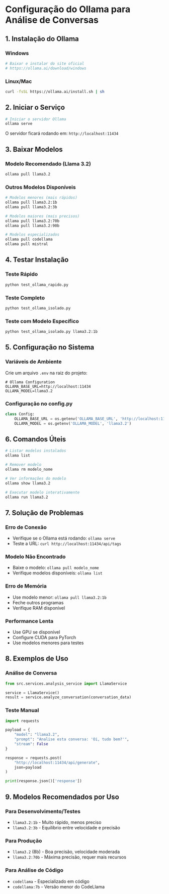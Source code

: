 # Configuração do Ollama para Análise de Conversas

## 1. Instalação do Ollama

### Windows
```bash
# Baixar e instalar do site oficial
# https://ollama.ai/download/windows
```

### Linux/Mac
```bash
curl -fsSL https://ollama.ai/install.sh | sh
```

## 2. Iniciar o Serviço

```bash
# Iniciar o servidor Ollama
ollama serve
```

O servidor ficará rodando em: `http://localhost:11434`

## 3. Baixar Modelos

### Modelo Recomendado (Llama 3.2)
```bash
ollama pull llama3.2
```

### Outros Modelos Disponíveis
```bash
# Modelos menores (mais rápidos)
ollama pull llama3.2:1b
ollama pull llama3.2:3b

# Modelos maiores (mais precisos)
ollama pull llama3.2:70b
ollama pull llama3.2:90b

# Modelos especializados
ollama pull codellama
ollama pull mistral
```

## 4. Testar Instalação

### Teste Rápido
```bash
python test_ollama_rapido.py
```

### Teste Completo
```bash
python test_ollama_isolado.py
```

### Teste com Modelo Específico
```bash
python test_ollama_isolado.py llama3.2:1b
```

## 5. Configuração no Sistema

### Variáveis de Ambiente
Crie um arquivo `.env` na raiz do projeto:

```env
# Ollama Configuration
OLLAMA_BASE_URL=http://localhost:11434
OLLAMA_MODEL=llama3.2
```

### Configuração no config.py
```python
class Config:
    OLLAMA_BASE_URL = os.getenv('OLLAMA_BASE_URL', 'http://localhost:11434')
    OLLAMA_MODEL = os.getenv('OLLAMA_MODEL', 'llama3.2')
```

## 6. Comandos Úteis

```bash
# Listar modelos instalados
ollama list

# Remover modelo
ollama rm modelo_nome

# Ver informações do modelo
ollama show llama3.2

# Executar modelo interativamente
ollama run llama3.2
```

## 7. Solução de Problemas

### Erro de Conexão
- Verifique se o Ollama está rodando: `ollama serve`
- Teste a URL: `curl http://localhost:11434/api/tags`

### Modelo Não Encontrado
- Baixe o modelo: `ollama pull modelo_nome`
- Verifique modelos disponíveis: `ollama list`

### Erro de Memória
- Use modelo menor: `ollama pull llama3.2:1b`
- Feche outros programas
- Verifique RAM disponível

### Performance Lenta
- Use GPU se disponível
- Configure CUDA para PyTorch
- Use modelos menores para testes

## 8. Exemplos de Uso

### Análise de Conversa
```python
from src.services.analysis_service import LlamaService

service = LlamaService()
result = service.analyze_conversation(conversation_data)
```

### Teste Manual
```python
import requests

payload = {
    "model": "llama3.2",
    "prompt": "Analise esta conversa: 'Oi, tudo bem?'",
    "stream": False
}

response = requests.post(
    "http://localhost:11434/api/generate",
    json=payload
)

print(response.json()['response'])
```

## 9. Modelos Recomendados por Uso

### Para Desenvolvimento/Testes
- `llama3.2:1b` - Muito rápido, menos preciso
- `llama3.2:3b` - Equilíbrio entre velocidade e precisão

### Para Produção
- `llama3.2` (8b) - Boa precisão, velocidade moderada
- `llama3.2:70b` - Máxima precisão, requer mais recursos

### Para Análise de Código
- `codellama` - Especializado em código
- `codellama:7b` - Versão menor do CodeLlama

